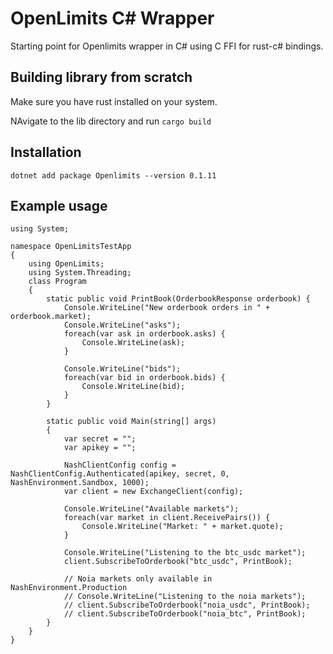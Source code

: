 # OpenLimits C# Wrapper

Starting point for Openlimits wrapper in C# using C FFI for rust-c# bindings.

## Building library from scratch

Make sure you have rust installed on your system.

NAvigate to the lib directory and run `cargo build`

## Installation

`dotnet add package Openlimits --version 0.1.11`

## Example usage

```
using System;

namespace OpenLimitsTestApp
{
    using OpenLimits;
    using System.Threading;
    class Program
    {
        static public void PrintBook(OrderbookResponse orderbook) {
            Console.WriteLine("New orderbook orders in " + orderbook.market);
            Console.WriteLine("asks");
            foreach(var ask in orderbook.asks) {
                Console.WriteLine(ask);
            }

            Console.WriteLine("bids");
            foreach(var bid in orderbook.bids) {
                Console.WriteLine(bid);
            }
        }

        static public void Main(string[] args)
        {
            var secret = "";
            var apikey = "";
            
            NashClientConfig config = NashClientConfig.Authenticated(apikey, secret, 0, NashEnvironment.Sandbox, 1000);
            var client = new ExchangeClient(config);

            Console.WriteLine("Available markets");
            foreach(var market in client.ReceivePairs()) {
                Console.WriteLine("Market: " + market.quote);
            }
            
            Console.WriteLine("Listening to the btc_usdc market");
            client.SubscribeToOrderbook("btc_usdc", PrintBook);
            
            // Noia markets only available in NashEnvironment.Production
            // Console.WriteLine("Listening to the noia markets");
            // client.SubscribeToOrderbook("noia_usdc", PrintBook);
            // client.SubscribeToOrderbook("noia_btc", PrintBook);
        }
    }
}
```
